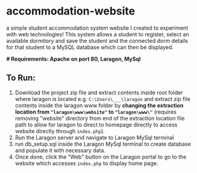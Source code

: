 # accommodation-website
a simple student accommodation system website I created to experiment with web technologies! This system allows a student to register, select an available dormitory and save the student and the connected dorm details 
for that student to a MySQL database which can then be displayed.  

**# Requirements: Apache on port 80, Laragon, MySql**

## **To Run**:
1) Download the project zip file and extract contents inside root folder where laragon is located e.g. `C:\Users\___\laragon` and extract zip file contents inside the laragon www folder by **changing the extraction location from `"laragon\www\website"` to `"laragon\www\"`**  (requires removing "website" directory from end of the extraction location file path to allow for laragon to direct to homepage directly to access website directly through `index.php`).
2) Run the Laragon server and navigate to Laragon MySql terminal 
3) run db_setup.sql inside the Laragon MySql terminal to create database and populate it with necessary data.
4) Once done, click the "Web" button on the Laragon portal to go to the website which accesses `index.php` to display home page.
